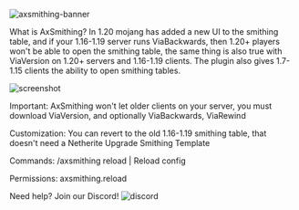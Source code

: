 ![axsmithing-banner](https://github.com/Artillex-Studios/AxSmithing/assets/52270269/1529957d-18ce-4763-985f-68c6db047d6c)


What is AxSmithing?
In 1.20 mojang has added a new UI to the smithing table, and if your 1.16-1.19 server runs ViaBackwards, then 1.20+ players won't be able to open the smithing table, the same thing is also true with ViaVersion on 1.20+ servers and 1.16-1.19 clients.
The plugin also gives 1.7-1.15 clients the ability to open smithing tables.
 
![screenshot](https://i.imgur.com/6pyjSF1.png)

Important:
AxSmithing won't let older clients on your server, you must download ViaVersion, and optionally ViaBackwards, ViaRewind

Customization:
You can revert to the old 1.16-1.19 smithing table, that doesn't need a Netherite Upgrade Smithing Template

Commands:
/axsmithing reload | Reload config

Permissions:
axsmithing.reload

Need help? Join our Discord!
![discord](https://discordapp.com/api/guilds/1130070418150133761/widget.png?style=banner2)
